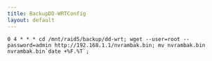 ```yaml
---
title: BackupDD-WRTConfig
layout: default
---
```


    0 4 * * * cd /mnt/raid5/backup/dd-wrt; wget --user=root --password=admin http://192.168.1.1/nvrambak.bin; mv nvrambak.bin nvrambak.bin`date +%F.%T`;
